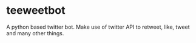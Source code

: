 # teeweetbot
A python based twitter bot. Make use of twitter API to retweet, like, tweet  and many other things.
